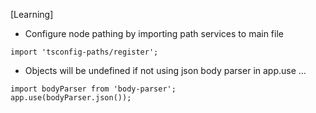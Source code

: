 
[Learning]


- Configure node pathing by importing path services to main file

`import 'tsconfig-paths/register';`

- Objects will be undefined if not using json body parser in app.use ...

```
import bodyParser from 'body-parser';
app.use(bodyParser.json());
```
